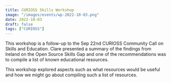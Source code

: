 ```yaml
---
title: CURIOSS Skills Workshop
image: "/images/events/wp-2022-10-03.png"
date: 2022-10-03
draft: false
tags: ["CURIOSS"]
---
```


This workshop is a follow-up to the Sep 22nd CURIOSS Community Call on Skills and Education. Clare presented a summary of the findings from Ireland on the Open Source Skills Gap and one of the recommendations was to compile a list of known educational resources. 


This workshop explored aspects such as what resources would be useful and how we might go about compiling such a list of resources. 